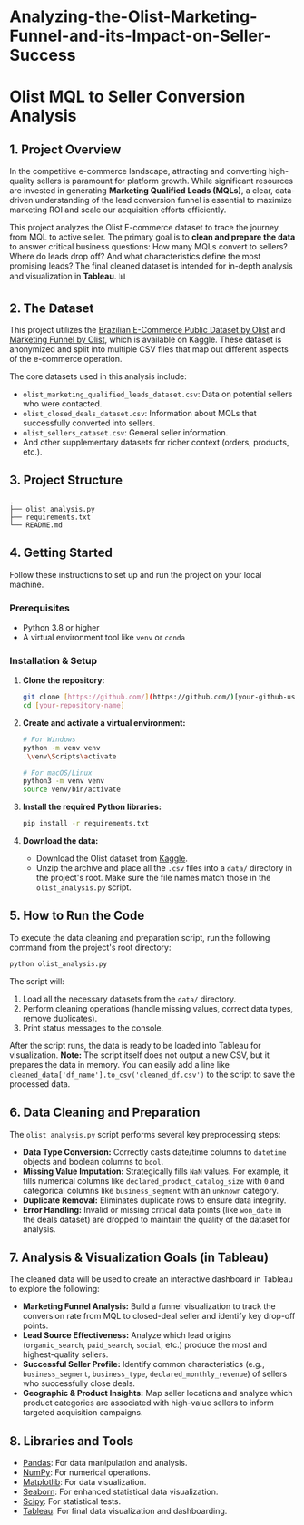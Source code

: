 # Analyzing-the-Olist-Marketing-Funnel-and-its-Impact-on-Seller-Success
# Olist MQL to Seller Conversion Analysis

## 1. Project Overview

In the competitive e-commerce landscape, attracting and converting high-quality sellers is paramount for platform growth. While significant resources are invested in generating **Marketing Qualified Leads (MQLs)**, a clear, data-driven understanding of the lead conversion funnel is essential to maximize marketing ROI and scale our acquisition efforts efficiently.

This project analyzes the Olist E-commerce dataset to trace the journey from MQL to active seller. The primary goal is to **clean and prepare the data** to answer critical business questions: How many MQLs convert to sellers? Where do leads drop off? And what characteristics define the most promising leads? The final cleaned dataset is intended for in-depth analysis and visualization in **Tableau**. 📊

## 2. The Dataset

This project utilizes the [Brazilian E-Commerce Public Dataset by Olist](https://www.kaggle.com/datasets/olistbr/brazilian-ecommerce) and [Marketing Funnel by Olist](https://www.kaggle.com/datasets/olistbr/marketing-funnel-olist), which is available on Kaggle. These dataset is anonymized and split into multiple CSV files that map out different aspects of the e-commerce operation. 

The core datasets used in this analysis include:
- `olist_marketing_qualified_leads_dataset.csv`: Data on potential sellers who were contacted.
- `olist_closed_deals_dataset.csv`: Information about MQLs that successfully converted into sellers.
- `olist_sellers_dataset.csv`: General seller information.
- And other supplementary datasets for richer context (orders, products, etc.).

## 3. Project Structure

```
.
├── olist_analysis.py      
├── requirements.txt         
└── README.md                
```

## 4. Getting Started

Follow these instructions to set up and run the project on your local machine.

### Prerequisites

- Python 3.8 or higher
- A virtual environment tool like `venv` or `conda`

### Installation & Setup

1.  **Clone the repository:**
    ```sh
    git clone [https://github.com/](https://github.com/)[your-github-username]/[your-repository-name].git
    cd [your-repository-name]
    ```

2.  **Create and activate a virtual environment:**
    ```sh
    # For Windows
    python -m venv venv
    .\venv\Scripts\activate

    # For macOS/Linux
    python3 -m venv venv
    source venv/bin/activate
    ```

3.  **Install the required Python libraries:**
    ```sh
    pip install -r requirements.txt
    ```

4.  **Download the data:**
    - Download the Olist dataset from [Kaggle](https://www.kaggle.com/datasets/olistbr/brazilian-ecommerce).
    - Unzip the archive and place all the `.csv` files into a `data/` directory in the project's root. Make sure the file names match those in the `olist_analysis.py` script.

## 5. How to Run the Code

To execute the data cleaning and preparation script, run the following command from the project's root directory:

```sh
python olist_analysis.py
```

The script will:
1.  Load all the necessary datasets from the `data/` directory.
2.  Perform cleaning operations (handle missing values, correct data types, remove duplicates).
3.  Print status messages to the console.

After the script runs, the data is ready to be loaded into Tableau for visualization. **Note:** The script itself does not output a new CSV, but it prepares the data in memory. You can easily add a line like `cleaned_data['df_name'].to_csv('cleaned_df.csv')` to the script to save the processed data.

## 6. Data Cleaning and Preparation

The `olist_analysis.py` script performs several key preprocessing steps:

-   **Data Type Conversion:** Correctly casts date/time columns to `datetime` objects and boolean columns to `bool`.
-   **Missing Value Imputation:** Strategically fills `NaN` values. For example, it fills numerical columns like `declared_product_catalog_size` with `0` and categorical columns like `business_segment` with an `unknown` category.
-   **Duplicate Removal:** Eliminates duplicate rows to ensure data integrity.
-   **Error Handling:** Invalid or missing critical data points (like `won_date` in the deals dataset) are dropped to maintain the quality of the dataset for analysis.

## 7. Analysis & Visualization Goals (in Tableau)

The cleaned data will be used to create an interactive dashboard in Tableau to explore the following:

-   **Marketing Funnel Analysis:** Build a funnel visualization to track the conversion rate from MQL to closed-deal seller and identify key drop-off points.
-   **Lead Source Effectiveness:** Analyze which lead origins (`organic_search`, `paid_search`, `social`, etc.) produce the most and highest-quality sellers.
-   **Successful Seller Profile:** Identify common characteristics (e.g., `business_segment`, `business_type`, `declared_monthly_revenue`) of sellers who successfully close deals.
-   **Geographic & Product Insights:** Map seller locations and analyze which product categories are associated with high-value sellers to inform targeted acquisition campaigns.

## 8. Libraries and Tools

-   [Pandas](https://pandas.pydata.org/): For data manipulation and analysis.
-   [NumPy](https://numpy.org/): For numerical operations.
-   [Matplotlib](https://matplotlib.org/): For data visualization.
-   [Seaborn](https://seaborn.pydata.org/): For enhanced statistical data visualization.
-   [Scipy](https://scipy.org/): For statistical tests.
-   [Tableau](https://www.tableau.com/): For final data visualization and dashboarding.
